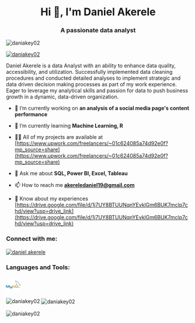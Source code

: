 <h1 align="center">Hi 👋, I'm Daniel Akerele</h1>
<h3 align="center">A passionate data analyst</h3>

<p align="left"> <img src="https://komarev.com/ghpvc/?username=daniakey02&label=Profile%20views&color=0e75b6&style=flat" alt="daniakey02" /> </p>
<p align="left"> <a href="https://github.com/ryo-ma/github-profile-trophy"><img src="https://github-profile-trophy.vercel.app/?username=daniakey02" alt="daniakey02" /></a> </p>

Daniel Akerele is a data Analyst with an ability to enhance data quality, accessibility, and utilization. Successfully implemented data cleaning procedures and conducted detailed analyses to implement strategic and data driven decision making processes as part of my work experience. Eager to leverage my analytical skills and passion for data to push business growth in a dynamic, data-driven organization.

- 🔭 I’m currently working on **an analysis of a social media page's content performance**

- 🌱 I’m currently learning **Machine Learning, R**

- 👨‍💻 All of my projects are available at [https://www.upwork.com/freelancers/~01c624085a74d92e0f?mp_source=share](https://www.upwork.com/freelancers/~01c624085a74d92e0f?mp_source=share)

- 💬 Ask me about **SQL, Power BI, Excel, Tableau**

- 📫 How to reach me **akereledaniel19@gmail.com**

- 📄 Know about my experiences [https://drive.google.com/file/d/1j7UY8BTUUNqnYEvklGm6BUK7mclp7chd/view?usp=drive_link](https://drive.google.com/file/d/1j7UY8BTUUNqnYEvklGm6BUK7mclp7chd/view?usp=drive_link)

<h3 align="left">Connect with me:</h3>
<p align="left">
<a href="https://linkedin.com/in/daniel akerele" target="blank"><img align="center" src="https://raw.githubusercontent.com/rahuldkjain/github-profile-readme-generator/master/src/images/icons/Social/linked-in-alt.svg" alt="daniel akerele" height="30" width="40" /></a>
</p>

<h3 align="left">Languages and Tools:</h3>
<p align="left"> <a href="https://www.mysql.com/" target="_blank" rel="noreferrer"> <img src="https://raw.githubusercontent.com/devicons/devicon/master/icons/mysql/mysql-original-wordmark.svg" alt="mysql" width="40" height="40"/> </a> </p>

<p><img align="left" src="https://github-readme-stats.vercel.app/api/top-langs?username=daniakey02&show_icons=true&locale=en&layout=compact" alt="daniakey02" /></p>

<p>&nbsp;<img align="center" src="https://github-readme-stats.vercel.app/api?username=daniakey02&show_icons=true&locale=en" alt="daniakey02" /></p>

<p><img align="center" src="https://github-readme-streak-stats.herokuapp.com/?user=daniakey02&" alt="daniakey02" /></p>
